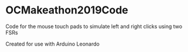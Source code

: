 # OCMakeathon2019Code
Code for the mouse touch pads to simulate left and right clicks using two FSRs 

Created for use with Arduino Leonardo
